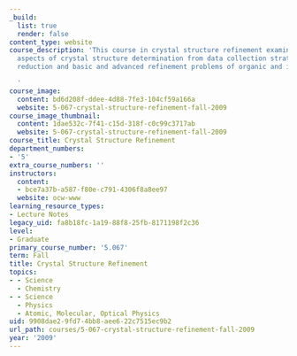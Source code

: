 ```yaml
---
_build:
  list: true
  render: false
content_type: website
course_description: 'This course in crystal structure refinement examines the practical
  aspects of crystal structure determination from data collection strategies to data
  reduction and basic and advanced refinement problems of organic and inorganic molecules.

  '
course_image:
  content: bd6d208f-ddee-4d88-7fe3-104cf59a166a
  website: 5-067-crystal-structure-refinement-fall-2009
course_image_thumbnail:
  content: 1dae532c-7f41-c15d-318f-c0c99c3717ab
  website: 5-067-crystal-structure-refinement-fall-2009
course_title: Crystal Structure Refinement
department_numbers:
- '5'
extra_course_numbers: ''
instructors:
  content:
  - bce7a37b-a587-f80e-c791-4306f8a8ee97
  website: ocw-www
learning_resource_types:
- Lecture Notes
legacy_uid: fa8b18fc-1a19-88f8-25fb-8171198f2c36
level:
- Graduate
primary_course_number: '5.067'
term: Fall
title: Crystal Structure Refinement
topics:
- - Science
  - Chemistry
- - Science
  - Physics
  - Atomic, Molecular, Optical Physics
uid: 9908dae2-9fd7-4bb8-aee6-22c7515ec9b2
url_path: courses/5-067-crystal-structure-refinement-fall-2009
year: '2009'
---
```

